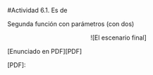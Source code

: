 #Actividad 6.1. Es de 

Segunda función con parámetros (con dos)

<center>
![El escenario final]
</center>


[Enunciado en PDF][PDF]

[PDF]: 
